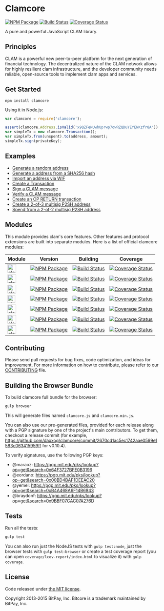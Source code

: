 Clamcore
=======

[![NPM Package](https://img.shields.io/npm/v/clamcore.svg?style=flat-square)](https://www.npmjs.org/package/clamcore)
[![Build Status](https://img.shields.io/travis/daxxog/clamcore.svg?branch=master&style=flat-square)](https://travis-ci.org/daxxog/clamcore)
[![Coverage Status](https://coveralls.io/repos/daxxog/clamcore/badge.svg?branch=dev-1)](https://coveralls.io/r/daxxog/clamcore?branch=dev-1)


A pure and powerful JavaScript CLAM library.

## Principles

CLAM is a powerful new peer-to-peer platform for the next generation of financial technology. The decentralized nature of the CLAM network allows for highly resilient clam infrastructure, and the developer community needs reliable, open-source tools to implement clam apps and services.

## Get Started

```
npm install clamcore
```

Using it in Node.js:

```javascript
var clamcore = require('clamcore');

assert(clamcore.Address.isValid('x9QZFeNUwhUprwp7owRZQDuYEYENKzfr8A'));
var simpleTx = new clamcore.Transaction();
var simpleTx.from(unspent).to(address, amount);
simpleTx.sign(privateKey);
```

## Examples

* [Generate a random address](https://github.com/daxxog/clamcore/blob/master/docs/examples.md#generate-a-random-address)
* [Generate a address from a SHA256 hash](https://github.com/daxxog/clamcore/blob/master/docs/examples.md#generate-a-address-from-a-sha256-hash)
* [Import an address via WIF](https://github.com/daxxog/clamcore/blob/master/docs/examples.md#import-an-address-via-wif)
* [Create a Transaction](https://github.com/daxxog/clamcore/blob/master/docs/examples.md#create-a-transaction)
* [Sign a CLAM message](https://github.com/daxxog/clamcore/blob/master/docs/examples.md#sign-a-clam-message)
* [Verify a CLAM message](https://github.com/daxxog/clamcore/blob/master/docs/examples.md#verify-a-clam-message)
* [Create an OP RETURN transaction](https://github.com/daxxog/clamcore/blob/master/docs/examples.md#create-an-op-return-transaction)
* [Create a 2-of-3 multisig P2SH address](https://github.com/daxxog/clamcore/blob/master/docs/examples.md#create-a-2-of-3-multisig-p2sh-address)
* [Spend from a 2-of-2 multisig P2SH address](https://github.com/daxxog/clamcore/blob/master/docs/examples.md#spend-from-a-2-of-2-multisig-p2sh-address)


## Modules
This module provides clam's core features. Other features and protocol extensions are built into separate modules. Here is a list of official clamcore modules:

Module | Version | Building | Coverage
-------|---------|----------|---------
<a href="http://github.com/daxxog/clamcore-payment-protocol"><img src="http://clamcore.io/css/images/clamcore-payment-protocol.svg" alt="clamcore-payment-protocol" height="28"></a> | [![NPM Package](https://img.shields.io/npm/v/clamcore-payment-protocol.svg?style=flat-square)](https://www.npmjs.org/package/clamcore-payment-protocol) | [![Build Status](https://img.shields.io/travis/daxxog/clamcore-payment-protocol.svg?branch=master&style=flat-square)](https://travis-ci.org/daxxog/clamcore-payment-protocol) | [![Coverage Status](https://img.shields.io/coveralls/daxxog/clamcore-payment-protocol.svg?style=flat-square)](https://coveralls.io/r/daxxog/clamcore-payment-protocol)
<a href="http://github.com/daxxog/clamcore-p2p"><img src="http://clamcore.io/css/images/clamcore-p2p.svg" alt="clamcore-p2p" height="28"></a> | [![NPM Package](https://img.shields.io/npm/v/clamcore-p2p.svg?style=flat-square)](https://www.npmjs.org/package/clamcore-p2p) | [![Build Status](https://img.shields.io/travis/daxxog/clamcore-p2p.svg?branch=master&style=flat-square)](https://travis-ci.org/daxxog/clamcore-p2p) | [![Coverage Status](https://img.shields.io/coveralls/daxxog/clamcore-p2p.svg?style=flat-square)](https://coveralls.io/r/daxxog/clamcore-p2p?branch=master)
<a href="http://github.com/daxxog/clamcore-mnemonic"><img src="http://clamcore.io/css/images/clamcore-mnemonic.svg" alt="clamcore-mnemonic" height="28"></a> | [![NPM Package](https://img.shields.io/npm/v/clamcore-mnemonic.svg?style=flat-square)](https://www.npmjs.org/package/clamcore-mnemonic) |  [![Build Status](https://img.shields.io/travis/daxxog/clamcore-mnemonic.svg?branch=master&style=flat-square)](https://travis-ci.org/daxxog/clamcore-mnemonic) | [![Coverage Status](https://img.shields.io/coveralls/daxxog/clamcore-mnemonic.svg?style=flat-square)](https://coveralls.io/r/daxxog/clamcore-mnemonic)
<a href="http://github.com/daxxog/clamcore-ecies"><img src="http://clamcore.io/css/images/clamcore-ecies.svg" alt="clamcore-ecies" height="25"></a> | [![NPM Package](https://img.shields.io/npm/v/clamcore-ecies.svg?style=flat-square)](https://www.npmjs.org/package/clamcore-ecies) | [![Build Status](https://img.shields.io/travis/daxxog/clamcore-ecies.svg?branch=master&style=flat-square)](https://travis-ci.org/daxxog/clamcore-ecies) | [![Coverage Status](https://img.shields.io/coveralls/daxxog/clamcore-ecies.svg?style=flat-square)](https://coveralls.io/r/daxxog/clamcore-ecies)
<a href="http://github.com/daxxog/clamcore-channel"><img src="http://clamcore.io/css/images/clamcore-channel.svg" alt="clamcore-channel" height="28"></a> | [![NPM Package](https://img.shields.io/npm/v/clamcore-channel.svg?style=flat-square)](https://www.npmjs.org/package/clamcore-channel) | [![Build Status](https://img.shields.io/travis/daxxog/clamcore-channel.svg?branch=master&style=flat-square)](https://travis-ci.org/daxxog/clamcore-channel) | [![Coverage Status](https://img.shields.io/coveralls/daxxog/clamcore-channel.svg?style=flat-square)](https://coveralls.io/r/daxxog/clamcore-channel)
<a href="http://github.com/daxxog/clamcore-explorers"><img src="http://clamcore.io/css/images/clamcore-explorers.svg" alt="clamcore-explorers" height="28"></a> | [![NPM Package](https://img.shields.io/npm/v/clamcore-explorers.svg?style=flat-square)](https://www.npmjs.org/package/clamcore-explorers) | [![Build Status](https://img.shields.io/travis/daxxog/clamcore-explorers.svg?branch=master&style=flat-square)](https://travis-ci.org/daxxog/clamcore-explorers) | [![Coverage Status](https://img.shields.io/coveralls/daxxog/clamcore-explorers.svg?style=flat-square)](https://coveralls.io/r/daxxog/clamcore-explorers)
<a href="http://github.com/daxxog/clamcore-message"><img src="http://clamcore.io/css/images/clamcore-message.svg" alt="clamcore-message" height="28"></a> | [![NPM Package](https://img.shields.io/npm/v/clamcore-message.svg?style=flat-square)](https://www.npmjs.org/package/clamcore-message) | [![Build Status](https://img.shields.io/travis/daxxog/clamcore-message.svg?branch=master&style=flat-square)](https://travis-ci.org/daxxog/clamcore-message) | [![Coverage Status](https://img.shields.io/coveralls/daxxog/clamcore-message.svg?style=flat-square)](https://coveralls.io/r/daxxog/clamcore-message)

## Contributing

Please send pull requests for bug fixes, code optimization, and ideas for improvement. For more information on how to contribute, please refer to our [CONTRIBUTING](https://github.com/daxxog/clamcore/blob/master/CONTRIBUTING.md) file. 

## Building the Browser Bundle

To build clamcore full bundle for the browser:

```sh
gulp browser
```

This will generate files named `clamcore.js` and `clamcore.min.js`.

You can also use our pre-generated files, provided for each release along with a PGP signature by one of the project's main contributors. To get them, checkout a release commit (for example, https://github.com/daxxog/clamcore/commit/2670cd1ac5ec1742aae0599e1583c063415959ff for v0.10.4).

To verify signatures, use the following PGP keys:
- @maraoz: https://pgp.mit.edu/pks/lookup?op=get&search=0x64F3727BFE0B3196
- @eordano: https://pgp.mit.edu/pks/lookup?op=get&search=0x00BD4BAF1DEEAC20
- @yemel: https://pgp.mit.edu/pks/lookup?op=get&search=0xB4A468A6F14B6843
- @braydonf: https://pgp.mit.edu/pks/lookup?op=get&search=0x9BBF07CAC07A276D

## Tests

Run all the tests:

```sh
gulp test
```

You can also run just the NodeJS tests with `gulp test:node`, just the browser tests with `gulp test:browser`
or create a test coverage report (you can open `coverage/lcov-report/index.html` to visualize it) with `gulp coverage`.

## License

Code released under [the MIT license](https://github.com/daxxog/clamcore/blob/master/LICENSE).

Copyright 2013-2015 BitPay, Inc. Bitcore is a trademark maintained by BitPay, Inc.
